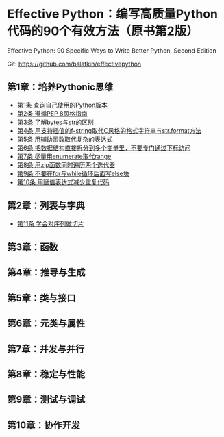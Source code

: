 # Effective Python：编写高质量Python代码的90个有效方法（原书第2版）

Effective Python: 90 Specific Ways to Write Better Python, Second Edition

Git: https://github.com/bslatkin/effectivepython

## 第1章：培养Pythonic思维
* [第1条 查询自己使用的Python版本](Rule01.md)
* [第2条 遵循PEP 8风格指南](Rule02.md)
* [第3条 了解bytes与str的区别](Rule03.md)
* [第4条 用支持插值的f-string取代C风格的格式字符串与str.format方法](Rule04.md)
* [第5条 用辅助函数取代复杂的表达式](Rule05.md)
* [第6条 把数据结构直接拆分到多个变量里，不要专门通过下标访问](Rule06.md)
* [第7条 尽量用enumerate取代range](Rule07.md)
* [第8条 用zip函数同时遍历两个迭代器](Rule08.md)
* [第9条 不要在for与while循环后面写else块](Rule09.md)
* [第10条 用赋值表达式减少重复代码](Rule10.md)

## 第2章：列表与字典
* [第11条 学会对序列做切片](Rule11.md)

## 第3章：函数

## 第4章：推导与生成

## 第5章：类与接口

## 第6章：元类与属性

## 第7章：并发与并行

## 第8章：稳定与性能

## 第9章：测试与调试

## 第10章：协作开发












